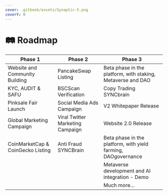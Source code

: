 ```yaml
---
cover: .gitbook/assets/Synaptic-5.png
coverY: 0
---
```


# 🛤 Roadmap

| Phase 1                           | Phase 2                          | Phase 3                                                       |
| --------------------------------- | -------------------------------- | ------------------------------------------------------------- |
| Website and Community Building    | PancakeSwap Listing              | Beta phase in the platform, with staking, Metaverse and DAO   |
| KYC, AUDIT & SAFU                 | BSCScan Verification             | Copy Trading SYNCbrain                                        |
| Pinksale Fair Launch              | Social Media Ads Campaign        | V2 Whitepaper Release                                         |
| Global Marketing Campaign         | Viral Twitter Marketing Campaign | Website 2.0 Release                                           |
| CoinMarketCap & CoinGecko Listing | Anti Fraud SYNCBrain             | Beta phase in the platform, with yield farming, DAOgovernance |
|                                   |                                  | Metaverse development and AI integration - Demo               |
|                                   |                                  | Much more…                                                    |
